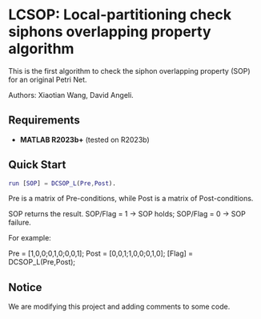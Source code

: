 # LCSOP: Local-partitioning check siphons overlapping property algorithm
This is the first algorithm to check the siphon overlapping property (SOP) for an original Petri Net.

Authors: Xiaotian Wang, David Angeli.

## Requirements

- **MATLAB R2023b+** (tested on R2023b)


## Quick Start

```matlab
run [SOP] = DCSOP_L(Pre,Post).
```

Pre is a matrix of Pre-conditions, while Post is a matrix of Post-conditions.

SOP returns the result. SOP/Flag = 1 -> SOP holds; SOP/Flag = 0 -> SOP failure.

For example:

Pre = [1,0,0;0,1,0;0,0,1];
Post = [0,0,1;1,0,0;0,1,0];
[Flag] = DCSOP_L(Pre,Post);


## Notice

We are modifying this project and adding comments to some code.
